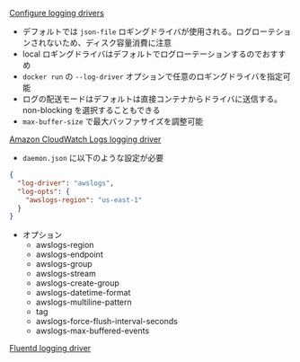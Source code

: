 
[Configure logging drivers](https://docs.docker.com/config/containers/logging/configure/)

* デフォルトでは `json-file` ロギングドライバが使用される。ログローテションされないため、ディスク容量消費に注意
* local ロギングドライバはデフォルトでログローテーションするのでおすすめ
* `docker run` の `--log-driver` オプションで任意のロギングドライバを指定可能
* ログの配送モードはデフォルトは直接コンテナからドライバに送信する。non-blocking を選択することもできる
* `max-buffer-size` で最大バッファサイズを調整可能


[Amazon CloudWatch Logs logging driver](https://docs.docker.com/config/containers/logging/awslogs/)

* `daemon.json` に以下のような設定が必要
```json
{
  "log-driver": "awslogs",
  "log-opts": {
    "awslogs-region": "us-east-1"
  }
}
```
* オプション
  * awslogs-region
  * awslogs-endpoint
  * awslogs-group
  * awslogs-stream
  * awslogs-create-group
  * awslogs-datetime-format
  * awslogs-multiline-pattern
  * tag
  * awslogs-force-flush-interval-seconds
  * awslogs-max-buffered-events


[Fluentd logging driver](https://docs.docker.com/config/containers/logging/fluentd/)


